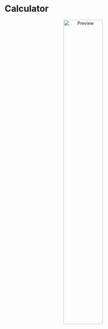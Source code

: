 # Calculator
<p align="center">
  <img src="https://i.imgur.com/zJ3d0An.png" alt="Preview" width="50%"/>
</p>

